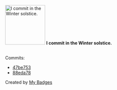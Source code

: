 <img src="https://my-badges.github.io/my-badges/winter-solstice-commits.png" alt="I commit in the Winter solstice." title="I commit in the Winter solstice." width="128">
<strong>I commit in the Winter solstice.</strong>
<br><br>

Commits:

- <a href="https://github.com/indieweb/wordpress-indieweb/commit/47be7535eb8c090a4f0be0910c5565cb21610b43">47be753</a>
- <a href="https://github.com/pfefferle/wordpress-webmention/commit/88eda78da041e8d684b645e4e0c4defecf3bff90">88eda78</a>


Created by <a href="https://github.com/my-badges/my-badges">My Badges</a>